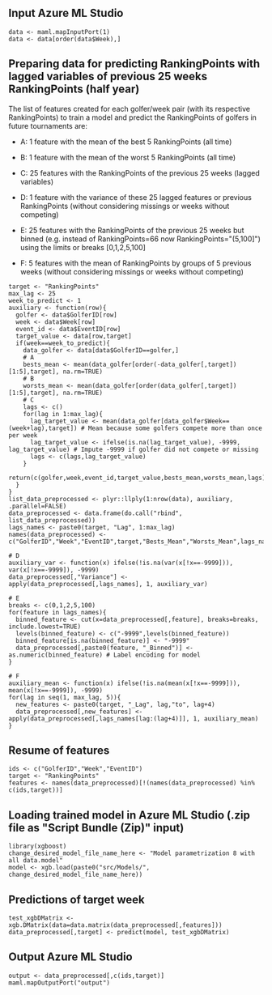 ## Input Azure ML Studio

```{r}
data <- maml.mapInputPort(1)
data <- data[order(data$Week),]
```

## Preparing data for predicting RankingPoints with lagged variables of previous 25 weeks RankingPoints (half year)

The list of features created for each golfer/week pair (with its respective RankingPoints) to train a model and predict the RankingPoints of golfers in future tournaments are:

 - A: 1 feature with the mean of the best 5 RankingPoints (all time)

 - B: 1 feature with the mean of the worst 5 RankingPoints (all time)

 - C: 25 features with the RankingPoints of the previous 25 weeks (lagged variables)

 - D: 1 feature with the variance of these 25 lagged features or previous RankingPoints (without considering missings or weeks without competing)

 - E: 25 features with the RankingPoints of the previous 25 weeks but binned (e.g. instead of RankingPoints=66 now RankingPoints="(5,100]") using the limits or breaks [0,1,2,5,100]

 - F: 5 features with the mean of RankingPoints by groups of 5 previous weeks (without considering missings or weeks without competing)

```{r}
target <- "RankingPoints"
max_lag <- 25
week_to_predict <- 1
auxiliary <- function(row){
  golfer <- data$GolferID[row]
  week <- data$Week[row]
  event_id <- data$EventID[row]
  target_value <- data[row,target]
  if(week==week_to_predict){
    data_golfer <- data[data$GolferID==golfer,]
    # A
    bests_mean <- mean(data_golfer[order(-data_golfer[,target])[1:5],target], na.rm=TRUE)
    # B
    worsts_mean <- mean(data_golfer[order(data_golfer[,target])[1:5],target], na.rm=TRUE)
    # C
    lags <- c()
    for(lag in 1:max_lag){
      lag_target_value <- mean(data_golfer[data_golfer$Week==(week+lag),target]) # Mean because some golfers compete more than once per week
      lag_target_value <- ifelse(is.na(lag_target_value), -9999, lag_target_value) # Impute -9999 if golfer did not compete or missing
      lags <- c(lags,lag_target_value)
    }
    return(c(golfer,week,event_id,target_value,bests_mean,worsts_mean,lags))
  }
}
list_data_preprocessed <- plyr::llply(1:nrow(data), auxiliary, .parallel=FALSE)
data_preprocessed <- data.frame(do.call("rbind", list_data_preprocessed))
lags_names <- paste0(target, "Lag", 1:max_lag)
names(data_preprocessed) <- c("GolferID","Week","EventID",target,"Bests_Mean","Worsts_Mean",lags_names)

# D
auxiliary_var <- function(x) ifelse(!is.na(var(x[!x==-9999])), var(x[!x==-9999]), -9999)
data_preprocessed[,"Variance"] <- apply(data_preprocessed[,lags_names], 1, auxiliary_var)

# E
breaks <- c(0,1,2,5,100)
for(feature in lags_names){
  binned_feature <- cut(x=data_preprocessed[,feature], breaks=breaks, include.lowest=TRUE)
  levels(binned_feature) <- c("-9999",levels(binned_feature))
  binned_feature[is.na(binned_feature)] <- "-9999"
  data_preprocessed[,paste0(feature, "_Binned")] <- as.numeric(binned_feature) # Label encoding for model
}

# F
auxiliary_mean <- function(x) ifelse(!is.na(mean(x[!x==-9999])), mean(x[!x==-9999]), -9999)
for(lag in seq(1, max_lag, 5)){
  new_features <- paste0(target, "_Lag", lag,"to", lag+4)
  data_preprocessed[,new_features] <- apply(data_preprocessed[,lags_names[lag:(lag+4)]], 1, auxiliary_mean)
}
```

## Resume of features

```{r}
ids <- c("GolferID","Week","EventID")
target <- "RankingPoints"
features <- names(data_preprocessed)[!(names(data_preprocessed) %in% c(ids,target))]
```

## Loading trained model in Azure ML Studio (.zip file as "Script Bundle (Zip)" input)

```{r}
library(xgboost)
change_desired_model_file_name_here <- "Model parametrization 8 with all data.model"
model <- xgb.load(paste0("src/Models/", change_desired_model_file_name_here))
```

## Predictions of target week

```{r}
test_xgbDMatrix <- xgb.DMatrix(data=data.matrix(data_preprocessed[,features]))
data_preprocessed[,target] <- predict(model, test_xgbDMatrix)
```

## Output Azure ML Studio

```{r}
output <- data_preprocessed[,c(ids,target)]
maml.mapOutputPort("output")
```